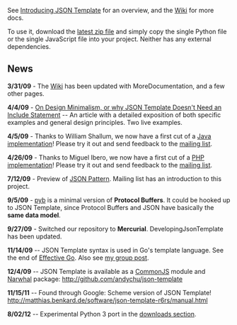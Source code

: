 See [Introducing JSON Template](http://json-template.googlecode.com/svn/trunk/doc/Introducing-JSON-Template.html) for an overview, and the [Wiki](http://code.google.com/p/json-template/wiki) for more docs.

To use it, download the [latest zip file](http://code.google.com/p/json-template/downloads/list) and simply copy the single Python file or the single JavaScript file into your project. Neither has any external dependencies.

## News ##

**3/31/09** - The [Wiki](http://code.google.com/p/json-template/wiki) has been updated with MoreDocumentation, and a few other pages.

**4/4/09** - [On Design Minimalism, or why JSON Template Doesn't Need an Include Statement](http://json-template.googlecode.com/svn/trunk/doc/On-Design-Minimalism.html) -- An article with a detailed exposition of both specific examples and general design principles.  Two live examples.


**4/5/09** - Thanks to William Shallum, we now have a first cut of a [Java implementation](http://code.google.com/p/json-template/source/browse/#svn/trunk/java)!  Please try it out and send feedback to the [mailing list](http://groups.google.com/group/json-template).

**4/26/09** - Thanks to Miguel Ibero, we now have a first cut of a [PHP implementation](http://code.google.com/p/json-template/source/browse/#svn/trunk/php)!  Please try it out and send feedback to the [mailing list](http://groups.google.com/group/json-template).

**7/12/09** - Preview of [JSON Pattern](http://code.google.com/p/json-pattern).  Mailing list has an introduction to this project.

**9/5/09** - [pyb](http://code.google.com/p/protobuf-pyb) is a minimal version of **Protocol Buffers**.  It could be hooked up to JSON Template, since Protocol Buffers and JSON have basically the **same data model**.

**9/27/09** - Switched our repository to **Mercurial**.  DevelopingJsonTemplate has been updated.

**11/14/09** -- JSON Template syntax is used in Go's template language.  See the end of [Effective Go](http://golang.org/doc/effective_go.html#web_server).  Also see [my group post](http://groups.google.com/group/json-template/browse_thread/thread/86a8cc7e6131b20b).

**12/4/09** -- JSON Template is available as a [CommonJS](http://wiki.commonjs.org/wiki/CommonJS) module and [Narwhal](http://www.narwhaljs.org) package: http://github.com/andychu/json-template

**11/15/11** -- Found through Google: Scheme version of JSON Template!  http://matthias.benkard.de/software/json-template-r6rs/manual.html

**8/02/12** -- Experimental Python 3 port in the [downloads section](http://code.google.com/p/json-template/downloads/list).